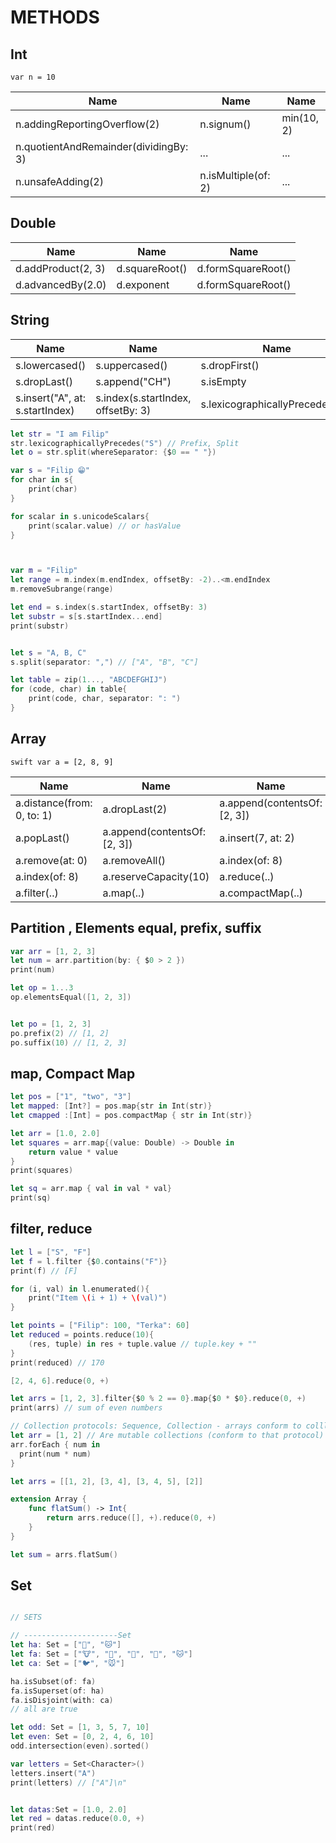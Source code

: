 # METHODS 

## Int
```var n = 10```


Name | Name | Name
------------ | ------------- | -------------
n.addingReportingOverflow(2) | n.signum()| min(10, 2)
n.quotientAndRemainder(dividingBy: 3) |  ...| ... 
n.unsafeAdding(2) | n.isMultiple(of: 2)  | ...  

## Double

Name | Name | Name
------------ | ------------- | -------------
d.addProduct(2, 3)  | d.squareRoot()| d.formSquareRoot()
d.advancedBy(2.0)  | d.exponent | d.formSquareRoot()



## String
Name | Name | Name
------------ | ------------- | -------------
s.lowercased() |s.uppercased()| s.dropFirst()
s.dropLast()| s.append("CH")| s.isEmpty
s.insert("A", at: s.startIndex)| s.index(s.startIndex, offsetBy: 3) | s.lexicographicallyPrecedes("I")



```swift
let str = "I am Filip"
str.lexicographicallyPrecedes("S") // Prefix, Split
let o = str.split(whereSeparator: {$0 == " "})

var s = "Filip 😁"
for char in s{
    print(char)
}

for scalar in s.unicodeScalars{
    print(scalar.value) // or hasValue
}



var m = "Filip"
let range = m.index(m.endIndex, offsetBy: -2)..<m.endIndex
m.removeSubrange(range)

let end = s.index(s.startIndex, offsetBy: 3)
let substr = s[s.startIndex...end]
print(substr)


let s = "A, B, C"
s.split(separator: ",") // ["A", "B", "C"]

let table = zip(1..., "ABCDEFGHIJ")
for (code, char) in table{
    print(code, char, separator: ": ")
}


```





## Array
```swift var a = [2, 8, 9]```

Name | Name | Name
------------ | ------------- | -------------
a.distance(from: 0, to: 1) | a.dropLast(2)| a.append(contentsOf: [2, 3])
a.popLast() | a.append(contentsOf: [2, 3])| a.insert(7, at: 2)
a.remove(at: 0) | a.removeAll()  | a.index(of: 8)
a.index(of: 8) | a.reserveCapacity(10) |a.reduce(..)
a.filter(..) | a.map(..) |a.compactMap(..)

## Partition , Elements equal, prefix, suffix
```swift
var arr = [1, 2, 3]
let num = arr.partition(by: { $0 > 2 })
print(num)

let op = 1...3
op.elementsEqual([1, 2, 3])


let po = [1, 2, 3]
po.prefix(2) // [1, 2]
po.suffix(10) // [1, 2, 3]
```

## map, Compact Map
```swift
let pos = ["1", "two", "3"]
let mapped: [Int?] = pos.map{str in Int(str)}
let cmapped :[Int] = pos.compactMap { str in Int(str)}

let arr = [1.0, 2.0]
let squares = arr.map{(value: Double) -> Double in
    return value * value
}
print(squares)

let sq = arr.map { val in val * val}
print(sq)
```

## filter, reduce
```swift
let l = ["S", "F"]
let f = l.filter {$0.contains("F")}
print(f) // [F]

for (i, val) in l.enumerated(){
    print("Item \(i + 1) + \(val)")
}

```

```swift
let points = ["Filip": 100, "Terka": 60]
let reduced = points.reduce(10){
    (res, tuple) in res + tuple.value // tuple.key + ""
}
print(reduced) // 170

[2, 4, 6].reduce(0, +)

let arrs = [1, 2, 3].filter{$0 % 2 == 0}.map{$0 * $0}.reduce(0, +)
print(arrs) // sum of even numbers
```

```swift
// Collection protocols: Sequence, Collection - arrays conform to colllection protocol
let arr = [1, 2] // Are mutable collections (conform to that protocol)
arr.forEach { num in
  print(num * num)
}

```

```swift
let arrs = [[1, 2], [3, 4], [3, 4, 5], [2]]

extension Array {
    func flatSum() -> Int{
        return arrs.reduce([], +).reduce(0, +)
    }
}

let sum = arrs.flatSum()

```



## Set


```swift

// SETS

// ---------------------Set
let ha: Set = ["🐶", "🐱"]
let fa: Set = ["🐮", "🐔", "🐑", "🐶", "🐱"]
let ca: Set = ["🐦", "🐭"]

ha.isSubset(of: fa)
fa.isSuperset(of: ha)
fa.isDisjoint(with: ca)
// all are true

let odd: Set = [1, 3, 5, 7, 10]
let even: Set = [0, 2, 4, 6, 10]
odd.intersection(even).sorted()

var letters = Set<Character>()
letters.insert("A")
print(letters) // ["A"]\n"


let datas:Set = [1.0, 2.0]
let red = datas.reduce(0.0, +)
print(red)
```





